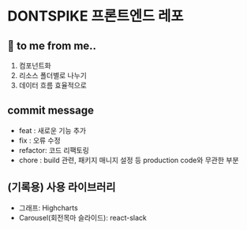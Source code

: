 # DONTSPIKE 프론트엔드 레포

## 📍 to me from me..
1. 컴포넌트화
2. 리소스 폴더별로 나누기
3. 데이터 흐름 효율적으로

## commit message
- feat : 새로운 기능 추가
- fix : 오류 수정
- refactor: 코드 리팩토링
- chore : build 관련, 패키지 매니지 설정 등 production code와 무관한 부분

## (기록용) 사용 라이브러리
- 그래프: Highcharts
- Carousel(회전목마 슬라이드): react-slack
